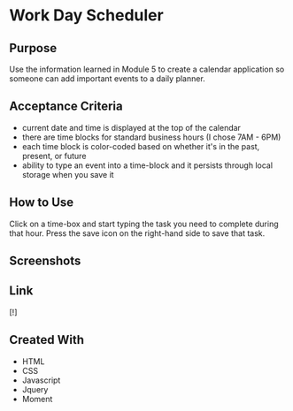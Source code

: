 # Work Day Scheduler

## Purpose
Use the information learned in Module 5 to create a calendar application so someone can add important events to a daily planner. 

## Acceptance Criteria
- current date and time is displayed at the top of the calendar
- there are time blocks for standard business hours (I chose 7AM - 6PM)
- each time block is color-coded based on whether it's in the past, present, or future
- ability to type an event into a time-block and it persists through local storage when you save it

## How to Use
Click on a time-box and start typing the task you need to complete during that hour. Press the save icon on the right-hand side to save that task.

## Screenshots


## Link
[!]

## Created With
- HTML
- CSS
- Javascript
- Jquery
- Moment